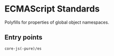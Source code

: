 # ECMAScript Standards

Polyfills for properties of global object namespaces.

## Entry points

```
core-js(-pure)/es
```

<AutoCatalog />
